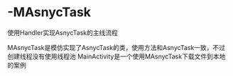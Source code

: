 # -MAsnycTask
使用Handler实现AsnycTask的主线流程

MAsnycTask是模仿实现了AsnycTask的类，使用方法和AsnycTask一致，不过创建线程没有使用线程池
MainActivity是一个使用MAsnycTask下载文件到本地的案例
